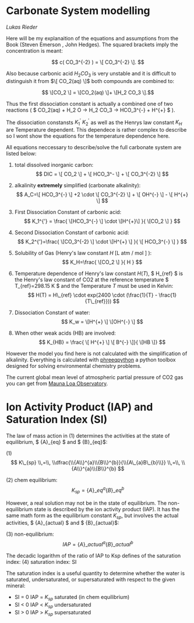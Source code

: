 # Carbonate System modelling

_Lukas Rieder_

Here will be my explanaition of the  equations and assumptions from the Book (Steven Emerson , John Hedges). The squared brackets imply the concentration is meant:

$$ c( CO_3^{-2} ) = \[ CO_3^{-2} \]. $$

Also because carbonic acid $H_2 CO_3$ is very unstable and it is difficult to distinguish it from  $\[ CO_2(aq) \]$ both compounds are combined to:

$$ \[CO_2 \] = \[CO_2(aq) \]+ \[H_2 CO_3 \].$$

Thus the first dissociation constant is actually a combined one of two reactions ( $ CO_2(aq) + H_2 O ->  H_2 CO_3 -> HCO_3^{-} + H^{+} $ ).

The dissociation constansts $K_1^{'}$ $K_2^{'}$ as well as the Henrys law constant $K_H$  are Temperature dependent. This dependece is rather complex to describe so I wont show the equations for the temperature dependence here.

All equations neccessary to describe/solve the full carbonate system are listed below:


<!--- This is an HTML comment in Markdown. For some reason the regular Latex _{i}  is not accepted. Use just _i instead. Because [ ] referes to
links in markdown files   the squared brackets have to be typed in this way:  \[   \] . In the equations leave enough whitespaces especially at end and beginning. For bigger subscripts longer than one character: to prevent the blog software from interpreting the underscores as meaning italics use '\_{xy}' instead of '_{xy}' -->

<!---  https://www.mathelounge.de/509545/mathjax-latex-basic-tutorial-und-referenz-deutsch -->

1. total dissolved inorganic carbon: $$ DIC = \[ CO_2 \] + \[ HCO_3^- \] + \[ CO_3^{-2} \] $$

2. alkalinity **extremely** simplified (carbonate alkalinity):  $$ A_C=\[ HCO_3^{-} \]  +2 \cdot \[ CO_3^{-2} \] + \[ OH^{-} \] - \[ H^{+} \] $$

3. First Dissociation Constant of carbonic acid: $$ K_1^{'} = \frac{ \[HCO_3^{-} \] \cdot \[H^{+}\] }{ \[CO_2 \] } $$

4. Second Dissociation Constant of carbonic acid: $$ K_2^{'}=\frac{ \[CO_3^{-2} \] \cdot \[H^{+} \] }{ \[ HCO_3^{-}  \] } $$

5. Solubility of Gas (Henry's law constant $H$ \[L atm / mol \] ): $$ K_H=\frac{ \[CO_2 \]  }{ H } $$

6. Temperature dependence of Henry's law constant $H(T)$,  $ H\_{ref} $ is the Henry's law constant of CO2 at the reference temperature $ T_\{ref}=298.15 K $ and the Temperature $T$ must be used in Kelvin:  $$ H(T) = H\_{ref} \cdot exp(2400 \cdot (\frac{1}{T} - \frac{1}{T\_{ref}})) $$

7. Dissociation Constant of water:  $$ K_w = \[H^{+} \] \[OH^{-} \]  $$

8. When other weak acids (HB) are involved:  $$ K_{HB} = \frac{ \[ H^{+} \] \[ B^{-} \]}{ \[HB \]} $$




However the model you find here is not calculated with the simplification of alkalinity. Everything is calculated with [phreeqpython](https://github.com/Vitens/phreeqpython) a python toolbox designed for solving environmental chemistry problems.

The current global mean level of atmospheric partial pressure of CO2 gas you can get from [Mauna Loa Observatory](https://gml.noaa.gov/ccgg/trends/global.html).


# Ion Activity Product (IAP) and Saturation Index (SI)

<!--- when using curly braces the underscores also need to be escaped with \
-->

The law of mass action in (1) determines the activities at the state of equilibrium, $ \{A\}\_{eq} $ and $ \{B\}\_{eq}$:

(1) $$ K\_{sp} \\,=\\, \\dfrac{\\{A\\}^{a}\\{B\\}^{b}}{\\{A\_{a}B\_{b}\\}}
\\,=\\, \\{A\\}^{a}\\{B\\}^{b} $$


(2) 	chem equilibrium: 	
$$ K_{sp} = \{A\}\_{eq}^{a} \{B\}\_{eq}^{b} $$

However, a real solution may not be in the state of equilibrium. The non-equilibrium state is 
described by the ion activity product (IAP). It has the same math form as the equilibrium constant $K_{sp}$,
but involves the actual activities, $ \{A\}\_{actual} $ and $ \{B\}\_{actual}$:

(3) 	non-equilibrium:  $$ IAP = \{A\}\_{actual}^{a} \{B\}\_{actual}^{b} $$

The decadic logarithm of the ratio of IAP to Ksp defines of the saturation index:
(4) 	saturation index: 	SI

The saturation index is a useful quantity to determine whether the water is saturated,
undersaturated, or supersaturated with respect to the given mineral:

- SI = 0 	IAP = $K_{sp}$ saturated  (in chem equilibrium)
- SI < 0 	IAP < $K_{sp}$ undersaturated
- SI > 0 	IAP > $K_{sp}$ supersaturated


